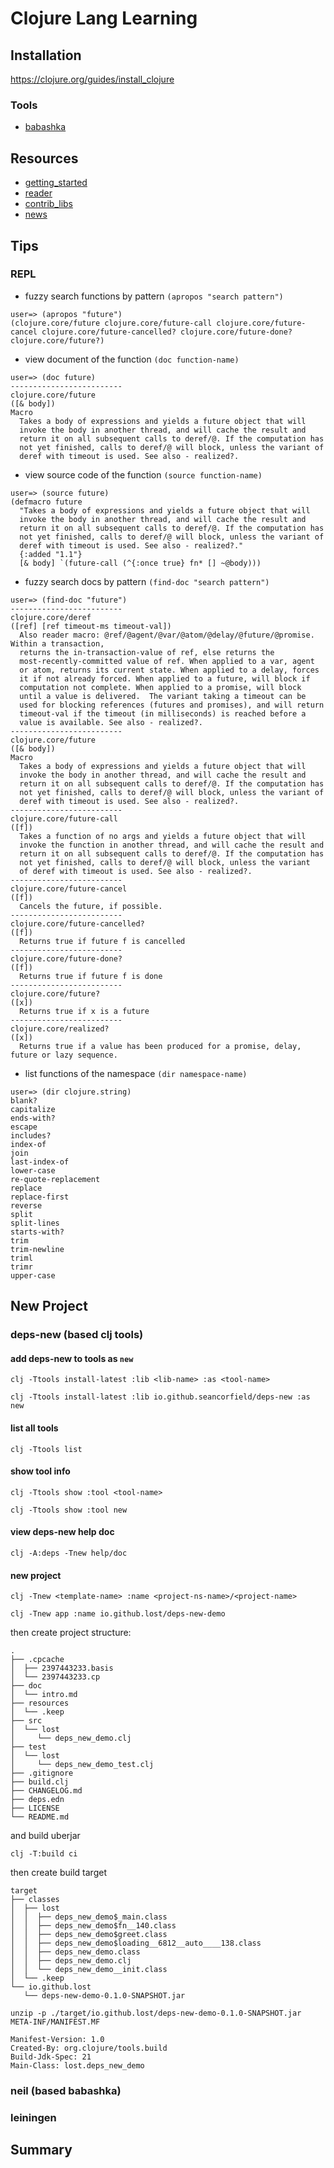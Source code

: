 # Clojure Lang Learning

## Installation

https://clojure.org/guides/install_clojure

### Tools 

- [babashka](https://github.com/babashka/babashka#installation)

## Resources

- [getting_started](https://clojure.org/guides/getting_started)
- [reader](https://clojure.org/reference/reader)
- [contrib_libs](https://clojure.org/dev/contrib_libs)
- [news](https://clojure.org/news/news)

## Tips

### REPL

- fuzzy search functions by pattern
`(apropos "search pattern")`
```repl
user=> (apropos "future")
(clojure.core/future clojure.core/future-call clojure.core/future-cancel clojure.core/future-cancelled? clojure.core/future-done? clojure.core/future?)
```

- view document of the function
`(doc function-name)`
```repl
user=> (doc future)
-------------------------
clojure.core/future
([& body])
Macro
  Takes a body of expressions and yields a future object that will
  invoke the body in another thread, and will cache the result and
  return it on all subsequent calls to deref/@. If the computation has
  not yet finished, calls to deref/@ will block, unless the variant of
  deref with timeout is used. See also - realized?.
```

- view source code of the function
`(source function-name)`
```repl
user=> (source future)
(defmacro future
  "Takes a body of expressions and yields a future object that will
  invoke the body in another thread, and will cache the result and
  return it on all subsequent calls to deref/@. If the computation has
  not yet finished, calls to deref/@ will block, unless the variant of
  deref with timeout is used. See also - realized?."
  {:added "1.1"}
  [& body] `(future-call (^{:once true} fn* [] ~@body)))
```

- fuzzy search docs by pattern
`(find-doc "search pattern")`
```repl
user=> (find-doc "future")
-------------------------
clojure.core/deref
([ref] [ref timeout-ms timeout-val])
  Also reader macro: @ref/@agent/@var/@atom/@delay/@future/@promise. Within a transaction,
  returns the in-transaction-value of ref, else returns the
  most-recently-committed value of ref. When applied to a var, agent
  or atom, returns its current state. When applied to a delay, forces
  it if not already forced. When applied to a future, will block if
  computation not complete. When applied to a promise, will block
  until a value is delivered.  The variant taking a timeout can be
  used for blocking references (futures and promises), and will return
  timeout-val if the timeout (in milliseconds) is reached before a
  value is available. See also - realized?.
-------------------------
clojure.core/future
([& body])
Macro
  Takes a body of expressions and yields a future object that will
  invoke the body in another thread, and will cache the result and
  return it on all subsequent calls to deref/@. If the computation has
  not yet finished, calls to deref/@ will block, unless the variant of
  deref with timeout is used. See also - realized?.
-------------------------
clojure.core/future-call
([f])
  Takes a function of no args and yields a future object that will
  invoke the function in another thread, and will cache the result and
  return it on all subsequent calls to deref/@. If the computation has
  not yet finished, calls to deref/@ will block, unless the variant
  of deref with timeout is used. See also - realized?.
-------------------------
clojure.core/future-cancel
([f])
  Cancels the future, if possible.
-------------------------
clojure.core/future-cancelled?
([f])
  Returns true if future f is cancelled
-------------------------
clojure.core/future-done?
([f])
  Returns true if future f is done
-------------------------
clojure.core/future?
([x])
  Returns true if x is a future
-------------------------
clojure.core/realized?
([x])
  Returns true if a value has been produced for a promise, delay, future or lazy sequence.
```

- list functions of the namespace
`(dir namespace-name)`
```repl
user=> (dir clojure.string)                                                    blank?
capitalize
ends-with?
escape
includes?
index-of
join
last-index-of
lower-case
re-quote-replacement
replace
replace-first
reverse
split
split-lines
starts-with?
trim
trim-newline
triml
trimr
upper-case
```

## New Project

### deps-new (based clj tools)

#### add deps-new to tools as `new`

`clj -Ttools install-latest :lib <lib-name> :as <tool-name>`

```shell
clj -Ttools install-latest :lib io.github.seancorfield/deps-new :as new
```

#### list all tools

```shell
clj -Ttools list
```

#### show tool info

`clj -Ttools show :tool <tool-name>`

```shell
clj -Ttools show :tool new
```

#### view deps-new help doc

```shell
clj -A:deps -Tnew help/doc
```

#### new project

`clj -Tnew <template-name> :name <project-ns-name>/<project-name>`


```shell
clj -Tnew app :name io.github.lost/deps-new-demo
```

then create project structure:

```
.
├── .cpcache
│  ├── 2397443233.basis
│  └── 2397443233.cp
├── doc
│  └── intro.md
├── resources
│  └── .keep
├── src
│  └── lost
│     └── deps_new_demo.clj
├── test
│  └── lost
│     └── deps_new_demo_test.clj
├── .gitignore
├── build.clj
├── CHANGELOG.md
├── deps.edn
├── LICENSE
└── README.md
```

and build uberjar

```shell
clj -T:build ci
```
then create build target

```
target
├── classes
│  ├── lost
│  │  ├── deps_new_demo$_main.class
│  │  ├── deps_new_demo$fn__140.class
│  │  ├── deps_new_demo$greet.class
│  │  ├── deps_new_demo$loading__6812__auto____138.class
│  │  ├── deps_new_demo.class
│  │  ├── deps_new_demo.clj
│  │  └── deps_new_demo__init.class
│  └── .keep
└── io.github.lost
   └── deps-new-demo-0.1.0-SNAPSHOT.jar
```

```shell
unzip -p ./target/io.github.lost/deps-new-demo-0.1.0-SNAPSHOT.jar META-INF/MANIFEST.MF
```

```
Manifest-Version: 1.0
Created-By: org.clojure/tools.build
Build-Jdk-Spec: 21
Main-Class: lost.deps_new_demo
```

### neil (based babashka)

### leiningen

## Summary
